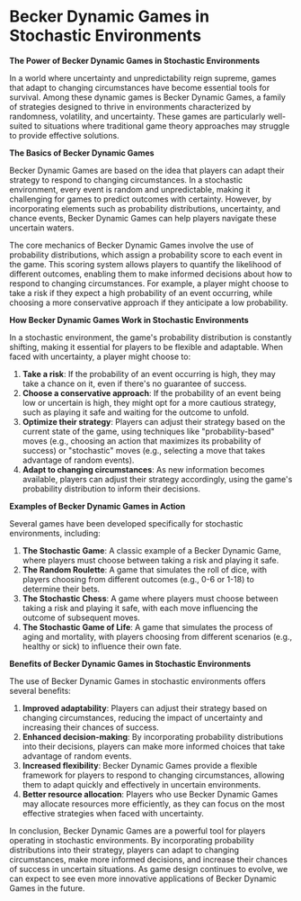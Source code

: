 # Becker Dynamic Games in Stochastic Environments

**The Power of Becker Dynamic Games in Stochastic Environments**

In a world where uncertainty and unpredictability reign supreme, games that adapt to changing circumstances have become essential tools for survival. Among these dynamic games is Becker Dynamic Games, a family of strategies designed to thrive in environments characterized by randomness, volatility, and uncertainty. These games are particularly well-suited to situations where traditional game theory approaches may struggle to provide effective solutions.

**The Basics of Becker Dynamic Games**

Becker Dynamic Games are based on the idea that players can adapt their strategy to respond to changing circumstances. In a stochastic environment, every event is random and unpredictable, making it challenging for games to predict outcomes with certainty. However, by incorporating elements such as probability distributions, uncertainty, and chance events, Becker Dynamic Games can help players navigate these uncertain waters.

The core mechanics of Becker Dynamic Games involve the use of probability distributions, which assign a probability score to each event in the game. This scoring system allows players to quantify the likelihood of different outcomes, enabling them to make informed decisions about how to respond to changing circumstances. For example, a player might choose to take a risk if they expect a high probability of an event occurring, while choosing a more conservative approach if they anticipate a low probability.

**How Becker Dynamic Games Work in Stochastic Environments**

In a stochastic environment, the game's probability distribution is constantly shifting, making it essential for players to be flexible and adaptable. When faced with uncertainty, a player might choose to:

1. **Take a risk**: If the probability of an event occurring is high, they may take a chance on it, even if there's no guarantee of success.
2. **Choose a conservative approach**: If the probability of an event being low or uncertain is high, they might opt for a more cautious strategy, such as playing it safe and waiting for the outcome to unfold.
3. **Optimize their strategy**: Players can adjust their strategy based on the current state of the game, using techniques like "probability-based" moves (e.g., choosing an action that maximizes its probability of success) or "stochastic" moves (e.g., selecting a move that takes advantage of random events).
4. **Adapt to changing circumstances**: As new information becomes available, players can adjust their strategy accordingly, using the game's probability distribution to inform their decisions.

**Examples of Becker Dynamic Games in Action**

Several games have been developed specifically for stochastic environments, including:

1. **The Stochastic Game**: A classic example of a Becker Dynamic Game, where players must choose between taking a risk and playing it safe.
2. **The Random Roulette**: A game that simulates the roll of dice, with players choosing from different outcomes (e.g., 0-6 or 1-18) to determine their bets.
3. **The Stochastic Chess**: A game where players must choose between taking a risk and playing it safe, with each move influencing the outcome of subsequent moves.
4. **The Stochastic Game of Life**: A game that simulates the process of aging and mortality, with players choosing from different scenarios (e.g., healthy or sick) to influence their own fate.

**Benefits of Becker Dynamic Games in Stochastic Environments**

The use of Becker Dynamic Games in stochastic environments offers several benefits:

1. **Improved adaptability**: Players can adjust their strategy based on changing circumstances, reducing the impact of uncertainty and increasing their chances of success.
2. **Enhanced decision-making**: By incorporating probability distributions into their decisions, players can make more informed choices that take advantage of random events.
3. **Increased flexibility**: Becker Dynamic Games provide a flexible framework for players to respond to changing circumstances, allowing them to adapt quickly and effectively in uncertain environments.
4. **Better resource allocation**: Players who use Becker Dynamic Games may allocate resources more efficiently, as they can focus on the most effective strategies when faced with uncertainty.

In conclusion, Becker Dynamic Games are a powerful tool for players operating in stochastic environments. By incorporating probability distributions into their strategy, players can adapt to changing circumstances, make more informed decisions, and increase their chances of success in uncertain situations. As game design continues to evolve, we can expect to see even more innovative applications of Becker Dynamic Games in the future.
